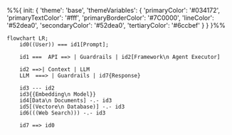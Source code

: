 %%{
  init: {
    'theme': 'base',
    'themeVariables': {
      'primaryColor': '#034172',
      'primaryTextColor': '#fff',
      'primaryBorderColor': '#7C0000',
      'lineColor': '#52dea0',
      'secondaryColor': '#52dea0',
      'tertiaryColor': '#6ccbef'
    }
  }
}%%

```mermaid
flowchart LR;
    id0((User)) === id1[Prompt];

    id1 ===  API ==> | Guardrails | id2[Framework\n Agent Executor] 
   
    id2 ==>| Context | LLM
    LLM  ===> | Guardrails | id7{Response} 

    id3 --- id2
    id3{{Embedding\n Model}} 
    id4[Data\n Documents] -.- id3
    id5[(Vectore\n Database)] -.- id3
    id6(((Web Search))) -.- id3
    
    id7 ==> id0

```

